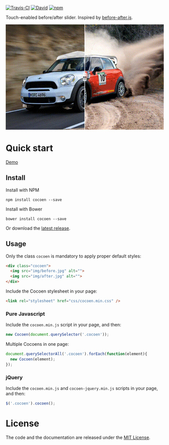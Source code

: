 [![Travis-CI](https://travis-ci.org/koenoe/cocoen.svg)](https://travis-ci.org/koenoe/cocoen)
[![David](https://david-dm.org/koenoe/cocoen.svg)](https://david-dm.org)
[![npm](https://img.shields.io/npm/dt/cocoen.svg)](https://www.npmjs.com/package/cocoen)

Touch-enabled before/after slider. Inspired by [before-after.js](https://github.com/jotform/before-after.js).

![](readme.gif)

# Quick start
[Demo](https://koenromers.com/cocoen/demo.html)

## Install
Install with NPM
```
npm install cocoen --save
```
Install with Bower
```
bower install cocoen --save
```
Or download the [latest release](https://github.com/koenoe/cocoen/releases).

## Usage
Only the class `cocoen` is mandatory to apply proper default styles:

```html
<div class="cocoen">
  <img src="img/before.jpg" alt="">
  <img src="img/after.jpg" alt="">
</div>
```

Include the Cocoen stylesheet in your page:

```html
<link rel="stylesheet" href="css/cocoen.min.css" />
```

### Pure Javascript
Include the `cocoen.min.js` script in your page, and then:
```js
new Cocoen(document.querySelector('.cocoen'));
```
Multiple Cocoens in one page:
```js
document.querySelectorAll('.cocoen').forEach(function(element){
  new Cocoen(element);
});
```

### jQuery
Include the `cocoen.min.js` and `cocoen-jquery.min.js` scripts in your page, and then:
```js
$('.cocoen').cocoen();
```

# License

The code and the documentation are released under the [MIT License](LICENSE).

